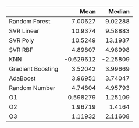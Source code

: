 |                   |      Mean |   Median |
|:------------------|----------:|---------:|
| Random Forest     |  7.00627  |  9.02288 |
| SVR Linear        | 10.9374   |  9.58883 |
| SVR Poly          | 10.5249   | 13.1937  |
| SVR RBF           |  4.89807  |  4.98998 |
| KNN               | -0.629612 | -2.25809 |
| Gradient Boosting |  3.52042  |  3.99669 |
| AdaBoost          |  3.96951  |  3.74047 |
| Random Number     |  4.74804  |  4.95793 |
| O1                |  0.598279 |  1.25109 |
| O2                |  1.96719  |  1.4164  |
| O3                |  1.11932  |  2.11608 |